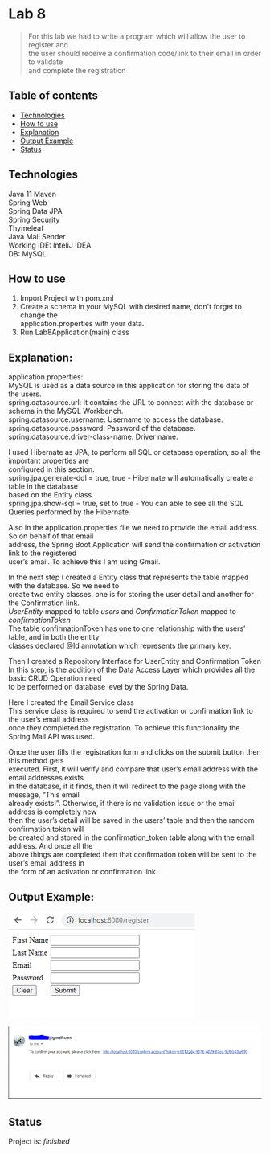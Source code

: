 # Lab 8
> For this lab we had to write a program which will allow the user to register and  
> the user should receive a confirmation code/link to their email in order to validate  
> and complete the registration

## Table of contents

* [Technologies](#technologies)
* [How to use](#how-to-use)
* [Explanation](#explanation)
* [Output Example](#output-example)
* [Status](#status)

## Technologies
Java 11
Maven  
Spring Web  
Spring Data JPA  
Spring Security  
Thymeleaf  
Java Mail Sender  
Working IDE: InteliJ IDEA  
DB: MySQL  

## How to use
1. Import Project with pom.xml  
2. Create a schema in your MySQL with desired name, don't forget to change the  
application.properties with your data.  
3. Run Lab8Application(main) class  

## Explanation:  
application.properties:  
MySQL is used as a data source in this application for storing the data of the users.  
spring.datasource.url: It contains the URL to connect with the database or schema in the MySQL Workbench.  
spring.datasource.username: Username to access the database.  
spring.datasource.password: Password of the database.  
spring.datasource.driver-class-name: Driver name.  

I used Hibernate as JPA, to perform all SQL or database operation, so all the important properties are  
configured in this section.  
spring.jpa.generate-ddl = true, true - Hibernate will automatically create a table in the database  
based on the Entity class.  
spring.jpa.show-sql = true, set to true - You can able to see all the SQL Queries performed by the Hibernate.  

Also in the application.properties file we need to provide the email address. So on behalf of that email  
address, the Spring Boot Application will send the confirmation or activation link to the registered  
user’s email. To achieve this I am using Gmail.  

In the next step I created a Entity class that represents the table mapped with the database. So we need to  
create two entity classes, one is for storing the user detail and another for the Confirmation link.  
_UserEntity_ mapped to table _users_ and _ConfirmationToken_  mapped to _confirmationToken_  
The table confirmationToken has one to one relationship with the users’ table, and in both the entity  
classes declared @Id annotation which represents the primary key.  

Then I created a Repository Interface for UserEntity and Confirmation Token  
In this step, is the addition of the Data Access Layer which provides all the basic CRUD Operation need  
to be performed on database level by the Spring Data.  

Here I created the Email Service class  
This service class is required to send the activation or confirmation link to the user’s email address  
once they completed the registration. To achieve this functionality the Spring Mail API was used.  

Once the user fills the registration form and clicks on the submit button then this method gets  
executed. First, it will verify and compare that user’s email address with the email addresses exists  
in the database, if it finds, then it will redirect to the page along with the message, “This email  
already exists!”. Otherwise, if there is no validation issue or the email address is completely new  
then the user’s detail will be saved in the users’ table and then the random confirmation token will  
be created and stored in the confirmation_token table along with the email address. And once all the  
above things are completed then that confirmation token will be sent to the user’s email address in  
the form of an activation or confirmation link.  

## Output Example:  

![Alt text](https://raw.githubusercontent.com/DivineBee/lab8/master/src/main/resources/screens/send-link1-min.png?raw=true "register")  

![Alt text](https://raw.githubusercontent.com/DivineBee/lab8/master/src/main/resources/screens/Снимок.PNG?raw=true "confirmation")  

## Status
Project is: _finished_
